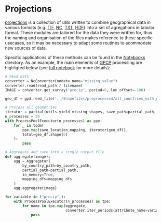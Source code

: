 # Projections

[projections](src/projections) is a collection of utils written to combine geographical data in various formats (e.g. [TIF](src/projections/utils.py), [NC](src/projections/temperature.py), [TXT](src/projections/elevation.py), [HDF](src/projections/modis.py)) into a set of agregations in tabular format. These modules are tailored for the data they were written for, thus the naming and organisation of the files makes reference to these specific usecases, so it may be necessary to adapt some routines to acommodate new sources of data.

Specific applications of these methods can be found in the [Notebooks](src/projections/Notebooks) directory. As an example, the main elements of [GPCP](https://psl.noaa.gov/data/gridded/data.gpcp.html) processing are highligted below (see [full notebook](src/projections/Notebooks/GPCP.ipynb) for more details):

```python
# Read data
converter = NcConverter(nodata_name="missing_value")
converter.read(read_path / filename)
IMAGE = converter.get_xarray("precip", period=0, lon_offset=-180)

geo_df = gpd.read_file('../Shapefiles/preprocessed/all_countries_with_eth.shp')

# Process all geometries
iterator = partial(utils.yield_missing_shapes, save_path=partial_path, prefix='p0')
n_processes = 30
with ProcessPoolExecutor(n_processes) as ppe:
    for _ in tqdm(
        ppe.map(save_location_mapping, iterator(geo_df)),
        total=geo_df.shape[0]
    ):
        pass

# Aggregate and save into a single output file
def aggregate(image):
    agg = Aggregator(
        by_country_path=by_country_path,
        partial_path=partial_path,
        in_memory=True,
        mapping_dfs=mapping_dfs
    )
    agg.aggregate(image)

for variable in ("precip",):
    with ProcessPoolExecutor(n_processes) as tpe:
        for name in tpe.map(aggregate,
                            converter.iter_periods(attribute_name=variable, lon_offset=-180)):
            pass
```
